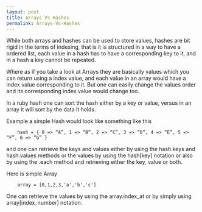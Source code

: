 ```yaml
---
layout: post
title: Arrays Vs Hashes
permalink: Arrays-Vs-Hashes
---
```


While both arrays and hashes can be used to store values, hashes are bit rigid in the terms of indexing, that is it is structured in a way to have a ordered list, each value in a hash has to have a corresponding key to it, and in a hash a key cannot be repeated.

Where as if you take a look at Arrays they are basically values which you can return using a index value, and each value in an array would have a index value corresponding to it. But one can easily change the values order and its corresponding index value would change too.

In a ruby hash one can sort the hash either by a key or value, versus in an array it will sort by the data it holds.

Example a simple Hash would look like something like this

		hash = { 0 => “A”, 1 => “B”, 2 => “C”, 3 => “D”, 4 => “E”, 5 => “F”, 6 => “G” }


and one can retrieve the keys and values either by using the hash.keys and hash.values methods or the values by using the hash[key] notation or also by using the .each method and retrieving either the key, value or both.

Here is simple Array

		array = [0,1,2,3,'a','b','c']

One can retrieve the values by using the array.index_at or by simply using array[index_number] notation.